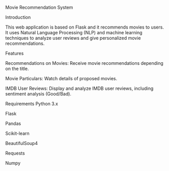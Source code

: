 
Movie Recommendation System

Introduction

This web application is based on Flask and it recommends movies to users. It uses Natural Language Processing (NLP) and machine learning techniques to analyze user reviews and give personalized movie recommendations.

Features

Recommendations on Movies: Receive movie recommendations depending on the title.

Movie Particulars: Watch details of proposed movies.

IMDB User Reviews: Display and analyze IMDB user reviews, including sentiment analysis (Good/Bad).


Requirements
Python 3.x

Flask

Pandas

Scikit-learn

BeautifulSoup4

Requests

Numpy
